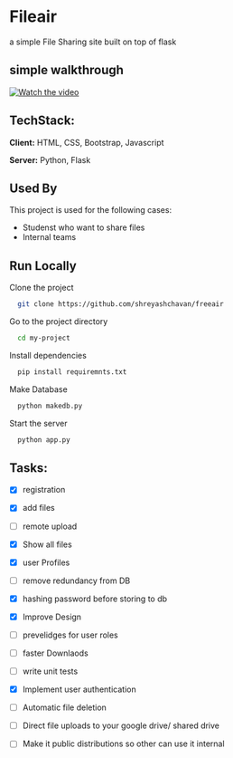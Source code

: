 # Fileair
a simple File Sharing site built on top of flask

## simple walkthrough

[![Watch the video](https://static.vecteezy.com/system/resources/previews/001/994/411/non_2x/internet-download-and-upload-network-on-cloud-system-and-email-services-illustration-for-landing-page-banner-website-web-poster-mobile-apps-ui-ux-homepage-social-media-flyer-brochure-free-vector.jpg)](https://vimeo.com/785766367)

## TechStack:

**Client:** HTML, CSS, Bootstrap, Javascript

**Server:** Python, Flask


## Used By

This project is used for the following cases:

- Studenst who want to share files
- Internal teams


## Run Locally

Clone the project

```bash
  git clone https://github.com/shreyashchavan/freeair
```

Go to the project directory

```bash
  cd my-project
```

Install dependencies

```bash
  pip install requiremnts.txt
```

Make Database
```bash
  python makedb.py
```

Start the server

```bash
  python app.py
```




## Tasks:
- [x] registration
- [x] add files
- [ ] remote upload
- [x] Show all files
- [x] user Profiles
- [ ] remove redundancy from DB
- [x] hashing password before storing to db
- [x] Improve Design
- [ ] prevelidges for user roles
- [ ] faster Downlaods
- [ ] write unit tests
- [x] Implement user authentication
- [ ] Automatic file deletion
- [ ] Direct file uploads to your google drive/ shared drive
- [ ] Make it public distributions so other can use it internal

